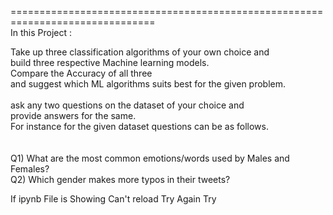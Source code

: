 ===============================================================================<br>
In this Project :

Take up three classification algorithms of your own choice and <br>
build three respective Machine learning models.<br> 
Compare the Accuracy of all three <br>
and suggest which ML algorithms suits best for the given problem.<br>
<br>
ask any two questions on the dataset of your choice and<br> 
provide answers for the same. <br>
For instance for the given dataset questions can be as follows.<br>
<br>
<br>
Q1) What are the most common emotions/words used by Males and Females?
<br>
Q2) Which gender makes more typos in their tweets?<br>


If ipynb File is Showing Can't reload Try Again Try <a href = https://nbviewer.jupyter.org/github/you-knowme/Verzeo_Major_project/blob/master/Assignment_one.ipynb> 
